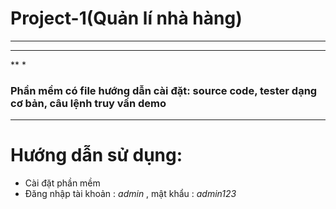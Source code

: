 # Project-1(Quản lí nhà hàng)
*******
****
**
*
### Phần mềm có file hướng dẫn cài đặt: source code, tester dạng cơ bản, câu lệnh truy vấn demo
*************
# Hướng dẫn sử dụng:
* Cài đặt phần mềm
* Đăng nhập tài khoản :
*admin* , 
mật khẩu : *admin123*
